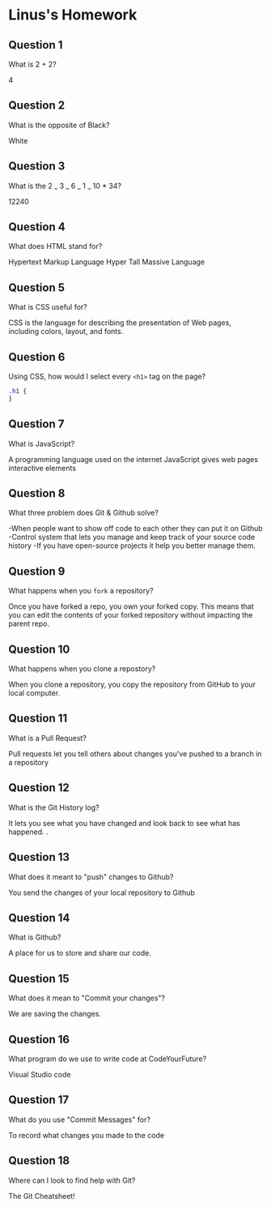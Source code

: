 # Linus's Homework

## Question 1

What is 2 + 2?

4

## Question 2

What is the opposite of Black?

White

## Question 3

What is the 2 _ 3 _ 6 _ 1 _ 10 \* 34?

12240

## Question 4

What does HTML stand for?

Hypertext Markup Language
Hyper Tall Massive Language

## Question 5

What is CSS useful for?

CSS is the language for describing the presentation of Web pages, including colors, layout, and fonts.

## Question 6

Using CSS, how would I select every `<h1>` tag on the page?

```css
.h1 {
}
```

## Question 7

What is JavaScript?

A programming language used on the internet
JavaScript gives web pages interactive elements

## Question 8

What three problem does Git & Github solve?

-When people want to show off code to each other they can put it on Github
-Control system that lets you manage and keep track of your source code history
-If you have open-source projects it help you better manage them.

## Question 9

What happens when you `fork` a repository?

Once you have forked a repo, you own your forked copy. This means that you can edit the contents of your forked repository without impacting the parent repo.

## Question 10

What happens when you clone a repostory?

When you clone a repository, you copy the repository from GitHub to your local computer.

## Question 11

What is a Pull Request?

Pull requests let you tell others about changes you've pushed to a branch in a repository

## Question 12

What is the Git History log?

It lets you see what you have changed and look back to see what has happened. .

## Question 13

What does it meant to "push" changes to Github?

You send the changes of your local repository to Github

## Question 14

What is Github?

A place for us to store and share our code.

## Question 15

What does it mean to "Commit your changes"?

We are saving the changes.

## Question 16

What program do we use to write code at CodeYourFuture?

Visual Studio code

## Question 17

What do you use "Commit Messages" for?

To record what changes you made to the code

## Question 18

Where can I look to find help with Git?

The Git Cheatsheet!
